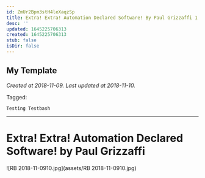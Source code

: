 ```yaml
---
id: ZmUr2Bpm3stH4leXaqzSp
title: Extra! Extra! Automation Declared Software! By Paul Grizzaffi 1
desc: ''
updated: 1645225706313
created: 1645225706313
stub: false
isDir: false
---
```

My Template
---

_Created at 2018-11-09._
_Last updated at 2018-11-10._



Tagged: 
```
Testing Testbash
```


---

# Extra! Extra! Automation Declared Software! by Paul Grizzaffi


![RB 2018-11-0910.jpg](assets/RB 2018-11-0910.jpg)

